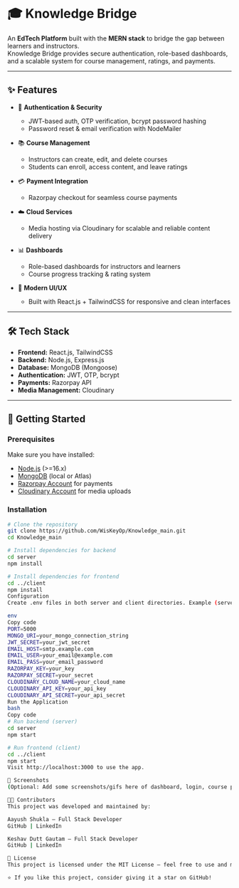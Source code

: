 # 🎓 Knowledge Bridge  

An **EdTech Platform** built with the **MERN stack** to bridge the gap between learners and instructors.  
Knowledge Bridge provides secure authentication, role-based dashboards, and a scalable system for course management, ratings, and payments.  

---

## ✨ Features
- 🔑 **Authentication & Security**  
  - JWT-based auth, OTP verification, bcrypt password hashing  
  - Password reset & email verification with NodeMailer  

- 📚 **Course Management**  
  - Instructors can create, edit, and delete courses  
  - Students can enroll, access content, and leave ratings  

- 💳 **Payment Integration**  
  - Razorpay checkout for seamless course payments  

- ☁️ **Cloud Services**  
  - Media hosting via Cloudinary for scalable and reliable content delivery  

- 📊 **Dashboards**  
  - Role-based dashboards for instructors and learners  
  - Course progress tracking & rating system  

- 🎨 **Modern UI/UX**  
  - Built with React.js + TailwindCSS for responsive and clean interfaces  

---

## 🛠️ Tech Stack
- **Frontend:** React.js, TailwindCSS  
- **Backend:** Node.js, Express.js  
- **Database:** MongoDB (Mongoose)  
- **Authentication:** JWT, OTP, bcrypt  
- **Payments:** Razorpay API  
- **Media Management:** Cloudinary  

---

## 🚀 Getting Started

### Prerequisites
Make sure you have installed:  
- [Node.js](https://nodejs.org/) (>=16.x)  
- [MongoDB](https://www.mongodb.com/) (local or Atlas)  
- [Razorpay Account](https://razorpay.com/) for payments  
- [Cloudinary Account](https://cloudinary.com/) for media uploads  

### Installation
```bash
# Clone the repository
git clone https://github.com/WisKeyOp/Knowledge_main.git
cd Knowledge_main

# Install dependencies for backend
cd server
npm install

# Install dependencies for frontend
cd ../client
npm install
Configuration
Create .env files in both server and client directories. Example (server):

env
Copy code
PORT=5000
MONGO_URI=your_mongo_connection_string
JWT_SECRET=your_jwt_secret
EMAIL_HOST=smtp.example.com
EMAIL_USER=your_email@example.com
EMAIL_PASS=your_email_password
RAZORPAY_KEY=your_key
RAZORPAY_SECRET=your_secret
CLOUDINARY_CLOUD_NAME=your_cloud_name
CLOUDINARY_API_KEY=your_api_key
CLOUDINARY_API_SECRET=your_api_secret
Run the Application
bash
Copy code
# Run backend (server)
cd server
npm start

# Run frontend (client)
cd ../client
npm start
Visit http://localhost:3000 to use the app.

📸 Screenshots
(Optional: Add some screenshots/gifs here of dashboard, login, course pages for better impact.)

👨‍💻 Contributors
This project was developed and maintained by:

Aayush Shukla – Full Stack Developer
GitHub | LinkedIn

Keshav Dutt Gautam – Full Stack Developer
GitHub | LinkedIn

📜 License
This project is licensed under the MIT License – feel free to use and modify with attribution.

⭐ If you like this project, consider giving it a star on GitHub!
